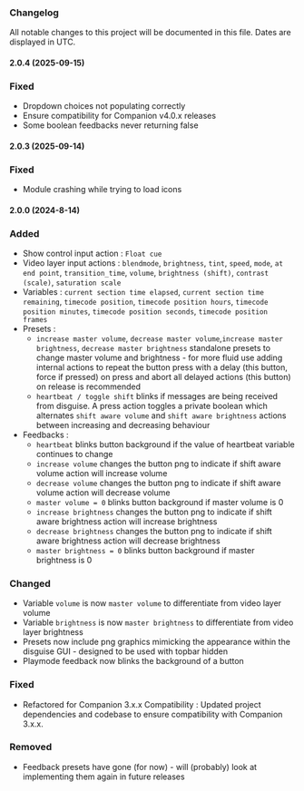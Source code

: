 ### Changelog

All notable changes to this project will be documented in this file. Dates are displayed in UTC.

#### 2.0.4 (2025-09-15)

### Fixed

- Dropdown choices not populating correctly
- Ensure compatibility for Companion v4.0.x releases
- Some boolean feedbacks never returning false

#### 2.0.3 (2025-09-14)

### Fixed

- Module crashing while trying to load icons

#### 2.0.0 (2024-8-14)

### Added

- Show control input action : `Float cue`
- Video layer input actions : `blendmode`, `brightness`, `tint`, `speed`, `mode`, `at end point`, `transition_time`, `volume`, `brightness (shift)`, `contrast (scale)`, `saturation scale`
- Variables : `current section time elapsed`, `current section time remaining`, `timecode position`, `timecode position hours`, `timecode position minutes`, `timecode position seconds`, `timecode position frames`
- Presets :
  - `increase master volume`, `decrease master volume`,`increase master brightness`, `decrease master brightness` standalone presets to change master volume and brightness - for more fluid use adding internal actions to repeat the button press with a delay (this button, force if pressed) on press and abort all delayed actions (this button) on release is recommended
  - `heartbeat / toggle shift` blinks if messages are being received from disguise. A press action toggles a private boolean which alternates `shift aware volume` and `shift aware brightness` actions between increasing and decreasing behaviour
- Feedbacks :
  - `heartbeat` blinks button background if the value of heartbeat variable continues to change
  - `increase volume` changes the button png to indicate if shift aware volume action will increase volume
  - `decrease volume` changes the button png to indicate if shift aware volume action will decrease volume
  - `master volume = 0` blinks button background if master volume is 0
  - `increase brightness` changes the button png to indicate if shift aware brightness action will increase brightness
  - `decrease brightness` changes the button png to indicate if shift aware brightness action will decrease brightness
  - `master brightness = 0` blinks button background if master brightness is 0

### Changed

- Variable `volume` is now `master volume` to differentiate from video layer volume
- Variable `brightness` is now `master brightness` to differentiate from video layer brightness
- Presets now include png graphics mimicking the appearance within the disguise GUI - designed to be used with topbar hidden
- Playmode feedback now blinks the background of a button

### Fixed

- Refactored for Companion 3.x.x Compatibility : Updated project dependencies and codebase to ensure compatibility with Companion 3.x.x.

### Removed

- Feedback presets have gone (for now) - will (probably) look at implementing them again in future releases
